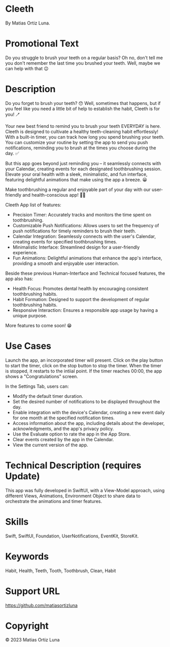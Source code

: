# Cleeth
By Matias Ortiz Luna.

# Promotional Text
Do you struggle to brush your teeth on a regular basis? Oh no, don't tell me you don't remember the last time you brushed your teeth. Well, maybe we can help with that 😉

# Description 
Do you forget to brush your teeth? 😯 Well, sometimes that happens, but if you feel like you need a little bit of help to establish the habit, Cleeth is for you! 🪥

Your new best friend to remind you to brush your teeth EVERYDAY is here. Cleeth is designed to cultivate a healthy teeth-cleaning habit effortlessly! With a built-in timer, you can track how long you spend brushing your teeth. You can customize your routine by setting the app to send you push notifications, reminding you to brush at the times you choose during the day. ✅

But this app goes beyond just reminding you – it seamlessly connects with your Calendar, creating events for each designated toothbrushing session. Elevate your oral health with a sleek, minimalistic, and fun interface, featuring delightful animations that make using the app a breeze. 😀

Make toothbrushing a regular and enjoyable part of your day with our user-friendly and health-conscious app! 🦷✨

Cleeth App list of features:
- Precision Timer: Accurately tracks and monitors the time spent on toothbrushing.
- Customizable Push Notifications: Allows users to set the frequency of push notifications for timely reminders to brush their teeth.
- Calendar Integration: Seamlessly connects with the user's Calendar, creating events for specified toothbrushing times.
- Minimalistic Interface: Streamlined design for a user-friendly experience.
- Fun Animations: Delightful animations that enhance the app's interface, providing a smooth and enjoyable user interaction.

Beside these previous Human-Interface and Technical focused features, the app also has:
- Health Focus: Promotes dental health by encouraging consistent toothbrushing habits.
- Habit Formation: Designed to support the development of regular toothbrushing habits.
- Responsive Interaction: Ensures a responsible app usage by having a unique purpose.

More features to come soon! 😁

# Use Cases
Launch the app, an incorporated timer will present. 
Click on the play button to start the timer, click on the stop button to stop the timer. 
When the timer is stopped, it restarts to the intiial point. If the timer reaches 00:00, the app shows a "Congratulations" screen.

In the Settings Tab, users can:
- Modify the default timer duration.
- Set the desired number of notifications to be displayed throughout the day.
- Enable integration with the device's Calendar, creating a new event daily for one month at the specified notification times.
- Access information about the app, including details about the developer, acknowledgments, and the app's privacy policy.
- Use the Evaluate option to rate the app in the App Store.
- Clear events created by the app in the Calendar.
- View the current version of the app.


# Technical Description (requires Update)
This app was fully developed in SwiftUI, with a View-Model approach, using different Views, Animations, Environment Object to
share data to orchestrate the animations and timer features.

# Skills
Swift, SwiftUI, Foundation, UserNotifications, EventKit, StoreKit.

# Keywords
Habit, Health, Teeth, Tooth, Toothbrush, Clean, Habit

# Support URL
https://github.com/matiasortizluna

# Copyright
© 2023 Matias Ortiz Luna
